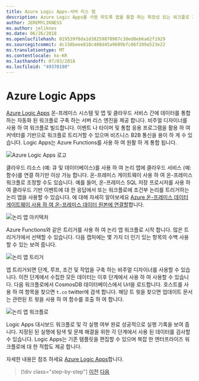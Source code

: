 ```yaml
---
title: Azure Logic Apps-서버 리스 앱
description: Azure Logic Apps를 사용 하도록 앱을 통합 하는 확장성 있는 워크플로 자동화 된 빌드 설정 및 클라우드 데이터 서비스 및 온-프레미스 시스템입니다.
author: JEREMYLIKNESS
ms.author: jeliknes
ms.date: 06/26/2018
ms.openlocfilehash: 019539f0da1d38259870907c38ed0eb6a62f1929
ms.sourcegitcommit: 4c158beee818c408d45a9609bfc06f209a523e22
ms.translationtype: MT
ms.contentlocale: ko-KR
ms.lasthandoff: 07/03/2018
ms.locfileid: "49370190"
---
```

# <a name="azure-logic-apps"></a>Azure Logic Apps

[Azure Logic Apps](https://docs.microsoft.com/azure/logic-apps) 온-프레미스 시스템 및 앱 및 클라우드 서비스 간에 데이터를 통합 하는 자동화 된 워크플로 구축 하는 서버 리스 엔진을 제공 합니다. 비주얼 디자이너를 사용 하 여 워크플로 빌드합니다. 이벤트 나 타이머 및 통합 응용 프로그램을 활용 하 여 커넥터를 기반으로 워크플로 트리거할 수 있으며 비즈니스 B2B 통신을 용이 하 게 수 있습니다. Logic Apps는 Azure Functions를 사용 하 여 원활 하 게 통합 됩니다.

![Azure Logic Apps 로고](./media/logic-apps-logo.png)

클라우드 리소스 (예: 큐 및 데이터베이스)를 사용 하 여 논리 앱에 클라우드 서비스 (예: 함수)를 연결 하기만 이상 가능 합니다. 온-프레미스 게이트웨이 사용 하 여 온-프레미스 워크플로 조정할 수도 있습니다. 예를 들어, 온-프레미스 SQL 저장 프로시저를 사용 하 여 클라우드 기반 이벤트에 대 한 응답에서 또는 워크플로에 조건부 논리를 트리거하는 논리 앱을 사용할 수 있습니다. 에 대해 자세히 알아보세요 [Azure 온-프레미스 데이터 게이트웨이 사용 하 여 온-프레미스 데이터 원본에 연결할](https://docs.microsoft.com/azure/analysis-services/analysis-services-gateway)합니다.

![논리 앱 아키텍처](./media/logic-apps-architecture.png)

Azure Functions와 같은 트리거를 사용 하 여 논리 앱 워크플로 시작 합니다. 많은 트리거가에서 선택할 수 있습니다. 다음 캡처에는 몇 가지 더 인기 있는 항목의 수백 사용할 수 있는 보여 줍니다.

![논리 앱 트리거](./media/logic-app-triggers.png)

앱 트리거되면 단계, 루프, 조건 및 작업을 구축 하는 비주얼 디자이너를 사용할 수 있습니다. 이전 단계에서 수집한 모든 데이터는 이후 단계에서 사용 하 여 사용할 수 있습니다. 다음 워크플로에서 CosmosDB 데이터베이스에서 Url을 로드합니다. 호스트를 사용 하 여 항목을 찾으면 `t.co` twitter에 검색 합니다. 해당 트 윗을 찾으면 업데이트 문서는 관련된 트 윗을 사용 하 여 함수를 호출 하 여 합니다.

![논리 앱 워크플로](./media/logic-app-workflow.png)

Logic Apps 대시보드 워크플로 및 각 실행 여부 완료 성공적으로 실행 기록을 보여 줍니다. 지정된 된 실행에 탐색 및 문제 해결을 위한 각 단계에서 사용 된 데이터를 검사할 수 있습니다. Logic Apps는 기존 템플릿을 편집할 수 있으며 복잡 한 엔터프라이즈 워크플로에 대 한 적합도 제공 합니다.

자세한 내용은 참조 하세요 [Azure Logic Apps](https://docs.microsoft.com/azure/logic-apps)합니다.

>[!div class="step-by-step"]
[이전](application-insights.md)
[다음](event-grid.md)